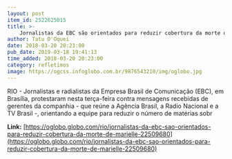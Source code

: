 ```yaml
---
layout: post
item_id: 2522625015
title: >-
    Jornalistas da EBC são orientados para reduzir cobertura da morte de Marielle
author: Tatu D'Oquei
date: 2018-03-20 20:23:00
pub_date: 2019-03-18 19:41:13
time_added: 2018-03-20 20:23:00
category: refletimos
image: https://ogcss.infoglobo.com.br/9876543210/img/oglobo.jpg
---
```


RIO - Jornalistas e radialistas da Empresa Brasil de Comunicação (EBC), em Brasília, protestaram nesta terça-feira contra mensagens recebidas de gerentes da companhia - que reúne a Agência Brasil, a Radio Nacional e a TV Brasil -, orientando a equipe para reduzir o número de matérias sobr

**Link:** [https://oglobo.globo.com/rio/jornalistas-da-ebc-sao-orientados-para-reduzir-cobertura-da-morte-de-marielle-22509680](https://oglobo.globo.com/rio/jornalistas-da-ebc-sao-orientados-para-reduzir-cobertura-da-morte-de-marielle-22509680)

